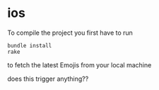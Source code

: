 # ios

To compile the project you first have to run

```
bundle install
rake
```

to fetch the latest Emojis from your local machine

does this trigger anything??
